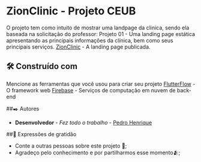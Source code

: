 # ZionClinic - Projeto CEUB
O projeto tem como intuito de mostrar uma landpage da clinica, sendo ela baseada na solicitação do professor: Projeto 01 - Uma landing page estática apresentando as principais informações da clínica, bem como seus principais serviços.
[ZionClinic](https://projeto-clinica-v9u6jd.flutterflow.app/) - A landing page publicada. 

## 🛠️ Construído com
Mencione as ferramentas que você usou para criar seu projeto
[FlutterFlow](https://flutterflow.io/) - O framework web
[Firebase](https://firebase.google.com/?hl=pt) - Serviços de computação em nuvem de back-end

##✒️ Autores
* **Desenvolvedor** - *Fez todo o trabalho* - [Pedro Henrique](https://github.com/CapsPhos)

##🎁 Expressões de gratidão
* Conte a outras pessoas sobre este projeto 📢;
* Agradeço pelo conhecimento e por partilharmos esse momento🫂;
